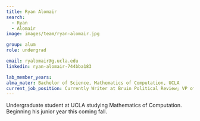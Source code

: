 ```yaml
---
title: Ryan Alomair
search:
  - Ryan
  - Alomair
image: images/team/ryan-alomair.jpg

group: alum
role: undergrad

email: ryalomair@g.ucla.edu
linkedin: ryan-alomair-744bba183

lab_member_years:
alma_mater: Bachelor of Science, Mathematics of Computation, UCLA
current_job_position: Currently Writer at Bruin Political Review; VP of Engagement at Theta Chi Fraternity; Biomedical Research Intern at USC School of Pharmacy 
---
```


Undergraduate student at UCLA studying Mathematics of Computation. Beginning his junior year this coming fall.
